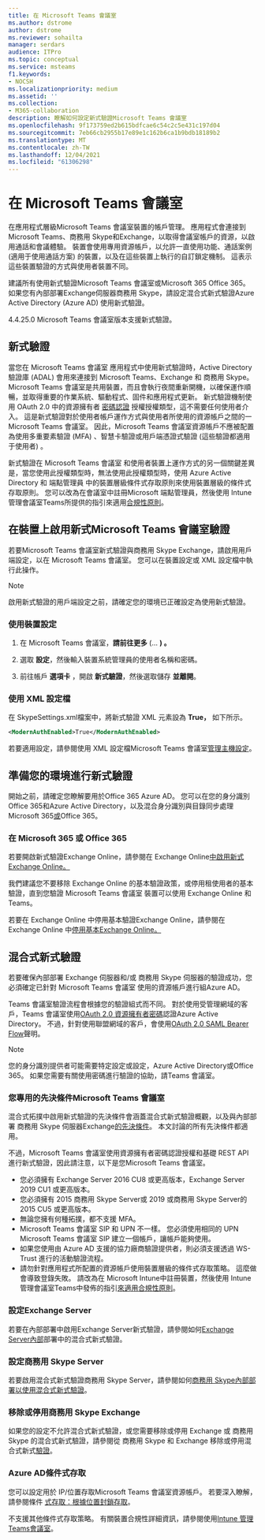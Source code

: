 ```yaml
---
title: 在 Microsoft Teams 會議室
ms.author: dstrome
author: dstrome
ms.reviewer: sohailta
manager: serdars
audience: ITPro
ms.topic: conceptual
ms.service: msteams
f1.keywords:
- NOCSH
ms.localizationpriority: medium
ms.assetid: ''
ms.collection:
- M365-collaboration
description: 瞭解如何設定新式驗證Microsoft Teams 會議室
ms.openlocfilehash: 9f173759ed2b615bdfcae6c54c2c5e431c197d04
ms.sourcegitcommit: 7eb66cb2955b17e89e1c162b6ca1b9bdb18189b2
ms.translationtype: MT
ms.contentlocale: zh-TW
ms.lasthandoff: 12/04/2021
ms.locfileid: "61306298"
---
```

# <a name="authentication-in-microsoft-teams-rooms"></a>在 Microsoft Teams 會議室

在應用程式層級Microsoft Teams 會議室裝置的帳戶管理。 應用程式會連接到 Microsoft Teams、商務用 Skype和Exchange，以取得會議室帳戶的資源，以啟用通話和會議體驗。 裝置會使用專用資源帳戶，以允許一直使用功能、通話案例 (適用于使用通話方案) 的裝置，以及在這些裝置上執行的自訂鎖定機制。 這表示這些裝置驗證的方式與使用者裝置不同。  

建議所有使用新式驗證Microsoft Teams 會議室或Microsoft 365 Office 365。 如果您有內部部署Exchange伺服器商務用 Skype，請設定混合式新式驗證Azure Active Directory (Azure AD) 使用新式驗證。 [](/office365/enterprise/hybrid-modern-auth-overview)

4.4.25.0 Microsoft Teams 會議室版本支援新式驗證。

## <a name="modern-authentication"></a>新式驗證

當您在 Microsoft Teams 會議室 應用程式中使用新式驗證時，Active Directory 驗證庫 (ADAL) 會用來連接到 Microsoft Teams、Exchange 和 商務用 Skype。 Microsoft Teams 會議室是共用裝置，而且會執行夜間重新開機，以確保運作順暢，並取得重要的作業系統、驅動程式、固件和應用程式更新。 新式驗證機制使用 OAuth 2.0 中的資源擁有者 [密碼認證](/azure/active-directory/develop/v2-oauth-ropc) 授權授權類型，這不需要任何使用者介入。 這是新式驗證對於使用者帳戶運作方式與使用者所使用的資源帳戶之間的一Microsoft Teams 會議室。 因此，Microsoft Teams 會議室資源帳戶不應被配置為使用多重要素驗證 (MFA) 、智慧卡驗證或用戶端憑證式驗證 (這些驗證都適用于使用者) 。

新式驗證在 Microsoft Teams 會議室 和使用者裝置上運作方式的另一個關鍵差異是，當您使用此授權類型時，無法使用此授權類型時，使用 Azure Active Directory 和 端點管理員 中的裝置層級條件式存取原則來使用裝置層級的條件式存取原則。 您可以改為在會議室中註冊Microsoft 端點管理員，然後使用 Intune 管理會議室Teams所提供的指引來適用[合規性原則](https://techcommunity.microsoft.com/t5/intune-customer-success/managing-teams-meeting-rooms-with-intune/ba-p/1069230)。

## <a name="enable-modern-authentication-on-a-microsoft-teams-rooms-device"></a>在裝置上啟用新式Microsoft Teams 會議室驗證

若要Microsoft Teams 會議室新式驗證與商務用 Skype Exchange，請啟用用戶端設定，以在 Microsoft Teams 會議室。 您可以在裝置設定或 XML 設定檔中執行此操作。

> [!NOTE]
> 啟用新式驗證的用戶端設定之前，請確定您的環境已正確設定為使用新式驗證。

### <a name="using-device-settings"></a>使用裝置設定

1. 在 Microsoft Teams 會議室，**請前往更多** (... **) 。**
    
2. 選取 **設定**，然後輸入裝置系統管理員的使用者名稱和密碼。
3. 前往帳戶 **選項卡** ，開啟 **新式驗證**，然後選取儲存 **並離開**。

### <a name="using-the-xml-config-file"></a>使用 XML 設定檔

在 SkypeSettings.xml檔案中，將新式驗證 XML 元素設為 **True，** 如下所示。

```XML
<ModernAuthEnabled>True</ModernAuthEnabled>
```

若要適用設定，請參閱使用 XML 設定檔Microsoft Teams 會議室[管理主機設定](xml-config-file.md)。

## <a name="prepare-your-environment-for-modern-authentication"></a>準備您的環境進行新式驗證

開始之前，請確定您瞭解要用於Office 365 Azure AD。 您可以在您的身分識別Office 365和[](/Office365/Enterprise/about-office-365-identity)Azure Active Directory，以及混合身分識別與目錄同步處理Microsoft 365[或](/Office365/Enterprise/plan-for-directory-synchronization)Office 365。

### <a name="enable-modern-authentication-in-microsoft-365-or-office-365"></a>在 Microsoft 365 或 Office 365

若要開啟新式驗證Exchange Online，請參閱在 Exchange Online[中啟用新式Exchange Online。](/exchange/clients-and-mobile-in-exchange-online/enable-or-disable-modern-authentication-in-exchange-online)

我們建議您不要移除 Exchange Online 的基本驗證政策，或停用租使用者的基本驗證，直到您驗證 Microsoft Teams 會議室 裝置可以使用 Exchange Online 和 Teams。

若要在 Exchange Online 中停用基本驗證Exchange Online，請參閱在 Exchange Online 中[停用基本Exchange Online。](/exchange/clients-and-mobile-in-exchange-online/disable-basic-authentication-in-exchange-online)

## <a name="hybrid-modern-authentication"></a>混合式新式驗證

若要確保內部部署 Exchange 伺服器和/或 商務用 Skype 伺服器的驗證成功，您必須確定已針對 Microsoft Teams 會議室 使用的資源帳戶進行組Azure AD。

Teams 會議室驗證流程會根據您的驗證組式而不同。 對於使用受管理網域的客戶，Teams 會議室使用[OAuth 2.0 資源擁有者密碼](/azure/active-directory/develop/v2-oauth-ropc)認證Azure Active Directory。 不過，針對使用聯盟網域的客戶，會使用[OAuth 2.0 SAML Bearer Flow](/azure/active-directory/develop/v2-saml-bearer-assertion)聲明。

> [!NOTE]
> 您的身分識別提供者可能需要特定設定或設定，Azure Active Directory或Office 365。 如果您需要有關使用密碼進行驗證的協助，請Teams 會議室。


### <a name="prerequisites-specific-to-microsoft-teams-rooms"></a>您專用的先決條件Microsoft Teams 會議室

混合式拓撲中啟用新式驗證的先決條件會涵蓋混合式新式驗證概觀，以及與內部部署 商務用 Skype 伺服器Exchange[的先決條件](/office365/enterprise/hybrid-modern-auth-overview)。 本文討論的所有先決條件都適用。

不過，Microsoft Teams 會議室使用資源擁有者密碼認證[](https://tools.ietf.org/html/rfc6749#section-1.3.3)授權和基礎 REST API 進行新式驗證，因此請注意，以下是您Microsoft Teams 會議室。

- 您必須擁有 Exchange Server 2016 CU8 或更高版本，Exchange Server 2019 CU1 或更高版本。
- 您必須擁有 2015 商務用 Skype Server或 2019 或商務用 Skype Server的 2015 CU5 或更高版本。
- 無論您擁有何種拓撲，都不支援 MFA。
- Microsoft Teams 會議室 SIP 和 UPN 不一樣。 您必須使用相同的 UPN Microsoft Teams 會議室 SIP 建立一個帳戶，讓帳戶能夠使用。
- 如果您使用由 Azure AD 支援的協力廠商驗證提供者，則必須支援透過 WS-Trust 進行的活動驗證流程。
- 請勿針對應用程式所配置的資源帳戶使用裝置層級的條件式存取策略。 這麼做會導致登錄失敗。 請改為在 Microsoft Intune中註冊裝置，然後使用 Intune 管理會議室Teams中發佈的指引[來適用合規性原則](https://techcommunity.microsoft.com/t5/intune-customer-success/managing-teams-meeting-rooms-with-intune/ba-p/1069230)。

### <a name="configure-exchange-server"></a>設定Exchange Server

若要在內部部署中啟用Exchange Server新式驗證，請參閱如何[Exchange Server內部](/Office365/Enterprise/configure-exchange-server-for-hybrid-modern-authentication)部署中的混合式新式驗證。

### <a name="configure-skype-for-business-server"></a>設定商務用 Skype Server

若要啟用混合式新式驗證商務用 Skype Server，請參閱如何[商務用 Skype內部部署以使用混合式新式驗證](/Office365/Enterprise/configure-exchange-server-for-hybrid-modern-authentication)。

### <a name="remove-or-disable-skype-for-business-and-exchange"></a>移除或停用商務用 Skype Exchange

如果您的設定不允許混合式新式驗證，或您需要移除或停用 Exchange 或 商務用 Skype 的混合式新式驗證，請參閱從 商務用 Skype 和 Exchange 移除或停用混合式新式[驗證](/Office365/Enterprise/remove-or-disable-hybrid-modern-authentication-from-skype-for-business-and-excha)。

### <a name="azure-ad-conditional-access"></a>Azure AD條件式存取

您可以設定用於 IP/位置存取Microsoft Teams 會議室資源帳戶。 若要深入瞭解，請參閱條件 [式存取：根據位置封鎖存取](/azure/active-directory/conditional-access/howto-conditional-access-policy-location)。

不支援其他條件式存取策略。 有關裝置合規性詳細資訊，請參閱使用[Intune 管理Teams會議室](https://techcommunity.microsoft.com/t5/intune-customer-success/managing-teams-meeting-rooms-with-intune/ba-p/1069230)。